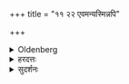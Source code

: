 +++
title = "११ २२ एवमन्यस्मिन्नपि"

+++

<details><summary>Oldenberg</summary>

23. In the same way also on another (fire, when the Upanayana fire is kept no longer),  
24. Fetching fuel regularly from the forest.
</details>

<details><summary>हरदत्तः</summary>

यथा ऽस्योपनयनाग्नेः नित्य-धारण-पक्षे समिधादानं नित्यत्वेन चोदितं,  
**एवं** त्र्यहं धारणपक्षे त्र्यहाद् ऊर्ध्वं **अन्यस्मिन्नप्य्** अग्नाव् इदं कर्म कर्तव्यमित्यर्थः ॥२३॥

अरण्य-ग्रहणात् ग्राम्याणां फलवतां वृक्षाणां प्रतिषेधः ।
**आहृत्येति** वचनात् अन्यैर् आहृतानां प्रतिषेधः ।

**एधाः** काष्ठानि ।
एध-ग्रहणम् अग्नेर् आहरण-शङ्का-निवृत्त्य्-अर्थम् ।
सामयाचारिकेषु विधिः - गुर्वर्थं ब्रह्मचारिणस् समिद्-आहरणं विधत्ते । इदं त्व् आत्मार्थम् ॥२२॥
</details>

<details><summary>सुदर्शनः</summary>

**एवम्** उक्तेन विधिना सदा उपनयन-प्रभृत्यासमावर्तनात् अहर् अहस् सायं प्रातः, सायमेव वा समिदाधानं कर्तव्यम् ।  
एतच् च **त्र्यहाद् ऊर्ध्वम् अन्यस्मिन्न् अपि** लौकिकेऽग्नौ भवति ।
न तूपनयनाग्निर् नष्ट इति नित्यस्य समिदाधानस्य लोपः ।

समिधश् **चारण्याद्** एवाहृत्याधेयाः ।

यच् च धर्मशास्त्रे "सायं प्रातर् यथोपदेशम्" इति "सायम् एवाग्नि-पूजेत्येके" (आप.ध.१-४-१६,१७.) इति स विकल्पविध्यर्थो ऽनुवादः ।+++(5)+++

केचित्–नित्यस्य समस् समिदाधानस्य अत्रोपदेशोऽस्मिन् काले प्रारम्भार्थः ।
ततश् चेदं प्रातर् उपक्रमं सायम् अपवर्गम् ।

सायम् एवेति पक्षे तु सायम् एवोपक्रमो नान्यत्र ।
तत्र यथा-कामी प्रक्रमेत ।
तथा तस्मिन्न् "अन्यस्मिन्न् अपी"त्यारम्भात् उपनयनाग्नेस् त्र्यहाद् ऊर्ध्वम् अपि विकल्पेन धारणं, तत्रैव समिदाधानं चेति ॥२२॥+++(5)+++
</details>
